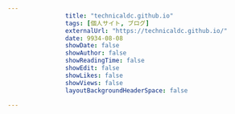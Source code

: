 ---
                title: "technicaldc.github.io"
                tags: [個人サイト, ブログ]
                externalUrl: "https://technicaldc.github.io/"
                date: 9934-08-08
                showDate: false
                showAuthor: false
                showReadingTime: false
                showEdit: false
                showLikes: false
                showViews: false
                layoutBackgroundHeaderSpace: false
                ---

